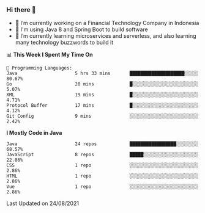 ### Hi there 👋

<!--
**mazzama/mazzama** is a ✨ _special_ ✨ repository because its `README.md` (this file) appears on your GitHub profile.

Here are some ideas to get you started:

- 🔭 I’m currently working on ...
- 🌱 I’m currently learning ...
- 👯 I’m looking to collaborate on ...
- 🤔 I’m looking for help with ...
- 💬 Ask me about ...
- 📫 How to reach me: ...
- 😄 Pronouns: ...
- ⚡ Fun fact: ...
-->

- 🔭 I’m currently working on a Financial Technology Company in Indonesia
- :gun: I'm using Java 8 and Spring Boot to build software
- 🌱 I’m currently learning microservices and serverless, and also learning many technology buzzwords to build it

<!--START_SECTION:waka-->
📊 **This Week I Spent My Time On** 

```text
💬 Programming Languages: 
Java                     5 hrs 33 mins       ████████████████████░░░░░   80.67% 
Go                       20 mins             █░░░░░░░░░░░░░░░░░░░░░░░░   5.07% 
XML                      19 mins             █░░░░░░░░░░░░░░░░░░░░░░░░   4.71% 
Protocol Buffer          17 mins             █░░░░░░░░░░░░░░░░░░░░░░░░   4.12% 
Git Config               9 mins              ░░░░░░░░░░░░░░░░░░░░░░░░░   2.42%

```

**I Mostly Code in Java** 

```text
Java                     24 repos            █████████████████░░░░░░░░   68.57% 
JavaScript               8 repos             █████░░░░░░░░░░░░░░░░░░░░   22.86% 
CSS                      1 repo              ░░░░░░░░░░░░░░░░░░░░░░░░░   2.86% 
HTML                     1 repo              ░░░░░░░░░░░░░░░░░░░░░░░░░   2.86% 
Vue                      1 repo              ░░░░░░░░░░░░░░░░░░░░░░░░░   2.86%

```



 Last Updated on 24/08/2021
<!--END_SECTION:waka-->